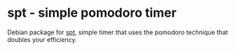 # spt - simple pomodoro timer

Debian package for [spt](https://github.com/pickfire/spt),
simple timer that uses the pomodoro technique that doubles your
efficiency.
